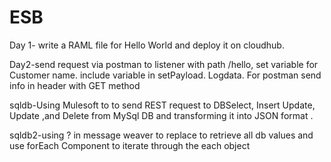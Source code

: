 # ESB
Day 1- write a RAML file for Hello World and deploy it on cloudhub.            

Day2-send request via postman to listener with path /hello, set variable for Customer name. include variable in setPayload. Logdata. For postman send info in header with GET method  

sqldb-Using Mulesoft to to send REST request to DBSelect, Insert Update, Update ,and Delete from MySql DB and transforming it into JSON format . 

sqldb2-using ? in message weaver to replace to retrieve all db values and use forEach Component to iterate through the each object
